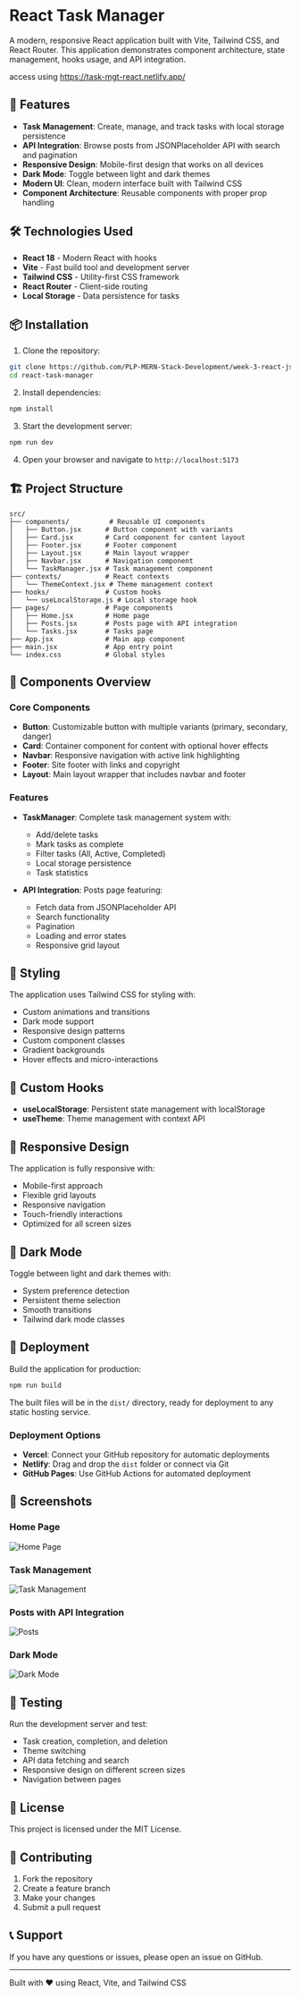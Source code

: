 # React Task Manager

A modern, responsive React application built with Vite, Tailwind CSS, and React Router. This application demonstrates component architecture, state management, hooks usage, and API integration.

access using https://task-mgt-react.netlify.app/

## 🚀 Features

- **Task Management**: Create, manage, and track tasks with local storage persistence
- **API Integration**: Browse posts from JSONPlaceholder API with search and pagination
- **Responsive Design**: Mobile-first design that works on all devices
- **Dark Mode**: Toggle between light and dark themes
- **Modern UI**: Clean, modern interface built with Tailwind CSS
- **Component Architecture**: Reusable components with proper prop handling

## 🛠️ Technologies Used

- **React 18** - Modern React with hooks
- **Vite** - Fast build tool and development server
- **Tailwind CSS** - Utility-first CSS framework
- **React Router** - Client-side routing
- **Local Storage** - Data persistence for tasks

## 📦 Installation

1. Clone the repository:
```bash
git clone https://github.com/PLP-MERN-Stack-Development/week-3-react-js-assignment-musyoka-exe.git
cd react-task-manager
```

2. Install dependencies:
```bash
npm install
```

3. Start the development server:
```bash
npm run dev
```

4. Open your browser and navigate to `http://localhost:5173`

## 🏗️ Project Structure

```
src/
├── components/          # Reusable UI components
│   ├── Button.jsx      # Button component with variants
│   ├── Card.jsx        # Card component for content layout
│   ├── Footer.jsx      # Footer component
│   ├── Layout.jsx      # Main layout wrapper
│   ├── Navbar.jsx      # Navigation component
│   └── TaskManager.jsx # Task management component
├── contexts/           # React contexts
│   └── ThemeContext.jsx # Theme management context
├── hooks/              # Custom hooks
│   └── useLocalStorage.js # Local storage hook
├── pages/              # Page components
│   ├── Home.jsx        # Home page
│   ├── Posts.jsx       # Posts page with API integration
│   └── Tasks.jsx       # Tasks page
├── App.jsx             # Main app component
├── main.jsx            # App entry point
└── index.css           # Global styles
```

## 🎯 Components Overview

### Core Components

- **Button**: Customizable button with multiple variants (primary, secondary, danger)
- **Card**: Container component for content with optional hover effects
- **Navbar**: Responsive navigation with active link highlighting
- **Footer**: Site footer with links and copyright
- **Layout**: Main layout wrapper that includes navbar and footer

### Features

- **TaskManager**: Complete task management system with:
  - Add/delete tasks
  - Mark tasks as complete
  - Filter tasks (All, Active, Completed)
  - Local storage persistence
  - Task statistics

- **API Integration**: Posts page featuring:
  - Fetch data from JSONPlaceholder API
  - Search functionality
  - Pagination
  - Loading and error states
  - Responsive grid layout

## 🎨 Styling

The application uses Tailwind CSS for styling with:
- Custom animations and transitions
- Dark mode support
- Responsive design patterns
- Custom component classes
- Gradient backgrounds
- Hover effects and micro-interactions

## 🔧 Custom Hooks

- **useLocalStorage**: Persistent state management with localStorage
- **useTheme**: Theme management with context API

## 📱 Responsive Design

The application is fully responsive with:
- Mobile-first approach
- Flexible grid layouts
- Responsive navigation
- Touch-friendly interactions
- Optimized for all screen sizes

## 🌙 Dark Mode

Toggle between light and dark themes with:
- System preference detection
- Persistent theme selection
- Smooth transitions
- Tailwind dark mode classes

## 🚀 Deployment

Build the application for production:

```bash
npm run build
```

The built files will be in the `dist/` directory, ready for deployment to any static hosting service.

### Deployment Options

- **Vercel**: Connect your GitHub repository for automatic deployments
- **Netlify**: Drag and drop the `dist` folder or connect via Git
- **GitHub Pages**: Use GitHub Actions for automated deployment

## 📸 Screenshots

### Home Page
![Home Page](screenshots/home.png)

### Task Management
![Task Management](screenshots/tasks.png)

### Posts with API Integration
![Posts](screenshots/posts.png)

### Dark Mode
![Dark Mode](screenshots/dark-mode.png)

## 🧪 Testing

Run the development server and test:
- Task creation, completion, and deletion
- Theme switching
- API data fetching and search
- Responsive design on different screen sizes
- Navigation between pages

## 📄 License

This project is licensed under the MIT License.

## 🤝 Contributing

1. Fork the repository
2. Create a feature branch
3. Make your changes
4. Submit a pull request

## 📞 Support

If you have any questions or issues, please open an issue on GitHub.

---

Built with ❤️ using React, Vite, and Tailwind CSS
